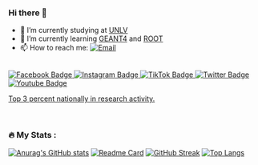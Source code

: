 ### Hi there 👋
- 🔭 I’m currently studying at [UNLV](https://www.unlv.edu/engineering)
- 🌱 I’m currently learning [GEANT4](https://geant4.org/) and [ROOT](https://root.cern.ch/)
- 📫 How to reach me: [![Email](https://img.shields.io/badge/-UNLV-red?style=flat&logo=Google&logoColor=white)](mailto:hanc4@unlv.nevada.edu)
</br>
<div id="badges">
  <a href="https://www.facebook.com/OfficialUNLV">
    <img src="https://img.shields.io/badge/Facebook-blue?style=for-the-badge&logo=facebook&logoColor=white" alt="Facebook Badge"/>
  </a>
  <a href="https://www.instagram.com/unlv">
  <img src="https://img.shields.io/badge/Instagram-ff69b4?style=for-the-badge&logo=instagram&logoColor=white" alt="Instagram Badge"/>
  </a>
  <a href="https://www.tiktok.com/@officialunlv">
    <img src="https://img.shields.io/badge/TikTok-black?style=for-the-badge&logo=tiktok&logoColor=white" alt="TikTok Badge"/>
  </a>
  <a href="https://twitter.com/unlv">
  <img src="https://img.shields.io/badge/Twitter-blue?style=for-the-badge&logo=twitter&logoColor=white" alt="Twitter Badge"/>
  </a>
  <a href="https://www.youtube.com/unlvofficial">
    <img src="https://img.shields.io/badge/YouTube-red?style=for-the-badge&logo=youtube&logoColor=white" alt="Youtube Badge"/>
  </a>

</div>

[Top 3 percent nationally in research activity.](https://www.unlv.edu/news/release/unlv-attains-highest-status-research-university)

</br>

### :fire: My Stats :
[![Anurag's GitHub stats](https://github-readme-stats.vercel.app/api?username=hanc4-git&show_icons=true&theme=transparent&bg_color=00000000)](https://github.com/anuraghazra/github-readme-stats)
[![Readme Card](https://github-readme-stats.vercel.app/api/pin/?username=anuraghazra&repo=github-readme-stats)](https://github.com/anuraghazra/github-readme-stats)
[![GitHub Streak](http://github-readme-streak-stats.herokuapp.com?user=hanc4-git&theme=dark&background=000000)](https://git.io/streak-stats)
[![Top Langs](https://github-readme-stats.vercel.app/api/top-langs/?username=hanc4-git&layout=compact&theme=vision-friendly-dark)](https://github.com/anuraghazra/github-readme-stats)

<!--
**hanc4-git/hanc4-git** is a ✨ _special_ ✨ repository because its `README.md` (this file) appears on your GitHub profile.

Here are some ideas to get you started:

- 🔭 I’m currently working on ...
- 🌱 I’m currently learning ...
- 👯 I’m looking to collaborate on ...
- 🤔 I’m looking for help with ...
- 💬 Ask me about ...
- 📫 How to reach me: ...
- 😄 Pronouns: ...
- ⚡ Fun fact: ...
-->
